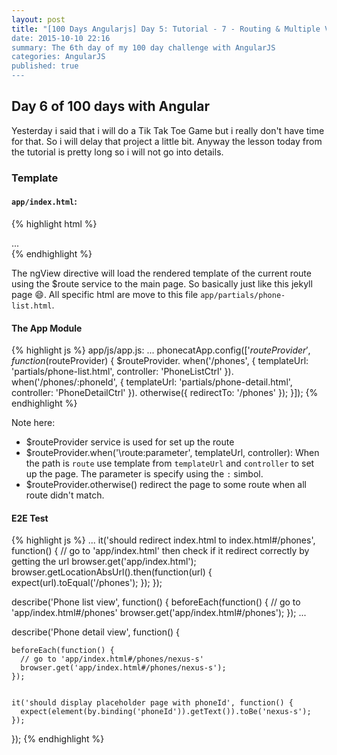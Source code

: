 ```yaml
---
layout: post
title: "[100 Days Angularjs] Day 5: Tutorial - 7 - Routing & Multiple Views
date: 2015-10-10 22:16
summary: The 6th day of my 100 day challenge with AngularJS
categories: AngularJS
published: true
---
```



## Day 6 of 100 days with Angular

Yesterday i said that i will do a Tik Tak Toe Game but i really don't have time for that. So i will delay that project a 
little bit. Anyway the lesson today from the tutorial is pretty long so i will not go into details.


### Template

#### `app/index.html`:

{% highlight html %}
<!doctype html>
<html lang="en" ng-app="phonecatApp">
<head>
...
  <script src="bower_components/angular/angular.js"></script>
  <script src="bower_components/angular-route/angular-route.js"></script>
  <script src="js/app.js"></script>
  <script src="js/controllers.js"></script>
</head>
<body>

  <div ng-view></div>

</body>
</html>
{% endhighlight %}

The ngView directive will load the rendered template of the current route using the $route service to the main page.
So basically just like this jekyll page :smile:. All specific html are move to this file `app/partials/phone-list.html`.


#### The App Module
{% highlight js %}
app/js/app.js:
...
phonecatApp.config(['$routeProvider',
  function($routeProvider) {
    $routeProvider.
      when('/phones', {
        templateUrl: 'partials/phone-list.html',
        controller: 'PhoneListCtrl'
      }).
      when('/phones/:phoneId', {
        templateUrl: 'partials/phone-detail.html',
        controller: 'PhoneDetailCtrl'
      }).
      otherwise({
        redirectTo: '/phones'
      });
  }]);
{% endhighlight %}

Note here: 
- $routeProvider service is used for set up the route
- $routeProvider.when('\route:parameter', templateUrl, controller): When the path is `route` use template from `templateUrl`
  and `controller` to set up the page. The parameter is specify using the `:` simbol.
- $routeProvider.otherwise() redirect the page to some route when all route didn't match.

#### E2E Test

{% highlight js %}
...
   it('should redirect index.html to index.html#/phones', function() {
    // go to 'app/index.html' then check if it redirect correctly by getting the url
    browser.get('app/index.html');
    browser.getLocationAbsUrl().then(function(url) {
        expect(url).toEqual('/phones');
      });
  });

  describe('Phone list view', function() {
    beforeEach(function() {
      // go to 'app/index.html#/phones'
      browser.get('app/index.html#/phones');
    });
...

  describe('Phone detail view', function() {

    beforeEach(function() {
      // go to 'app/index.html#/phones/nexus-s'
      browser.get('app/index.html#/phones/nexus-s');
    });


    it('should display placeholder page with phoneId', function() {
      expect(element(by.binding('phoneId')).getText()).toBe('nexus-s');
    });
  });
{% endhighlight %}